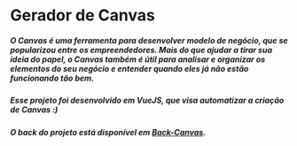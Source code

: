 # Gerador de Canvas
##### O Canvas é uma ferramenta para desenvolver modelo de negócio, que se popularizou entre os empreendedores. Mais do que ajudar a tirar sua ideia do papel, o Canvas também é útil para analisar e organizar os elementos do seu negócio e entender quando eles já não estão funcionando tão bem.
##### Esse projeto foi desenvolvido em VueJS, que visa automatizar a criação de Canvas :)
##### O back do projeto está disponível em [Back-Canvas](https://github.com/camilanobre/Gerador-de-Canvas-Back-v1).


